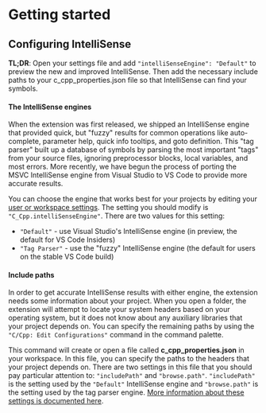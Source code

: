 # Getting started

## Configuring IntelliSense

**TL;DR**: Open your settings file and add `"intelliSenseEngine": "Default"` to preview the new and improved IntelliSense. Then add the necessary include paths to your c_cpp_properties.json file so that IntelliSense can find your symbols.

#### The IntelliSense engines

When the extension was first released, we shipped an IntelliSense engine that provided quick, but "fuzzy" results for common operations like auto-complete, parameter help, quick info tooltips, and goto definition. This "tag parser" built up a database of symbols by parsing the most important "tags" from your source files, ignoring preprocessor blocks, local variables, and most errors. More recently, we have begun the process of porting the MSVC IntelliSense engine from Visual Studio to VS Code to provide more accurate results. 

You can choose the engine that works best for your projects by editing your [user or workspace settings](https://code.visualstudio.com/docs/getstarted/settings). The setting you should modify is `"C_Cpp.intelliSenseEngine"`. There are two values for this setting:

* `"Default"` - use Visual Studio's IntelliSense engine (in preview, the default for VS Code Insiders)
* `"Tag Parser"` - use the "fuzzy" IntelliSense engine (the default for users on the stable VS Code build)

#### Include paths

In order to get accurate IntelliSense results with either engine, the extension needs some information about your project.  When you open a folder, the extension will attempt to locate your system headers based on your operating system, but it does not know about any auxiliary libraries that your project depends on.  You can specify the remaining paths by using the `"C/Cpp: Edit Configurations"` command in the command palette.

This command will create or open a file called **c_cpp_properties.json** in your workspace.  In this file, you can specify the paths to the headers that your project depends on.  There are two settings in this file that you should pay particular attention to: `"includePath"` and `"browse.path"`.  `"includePath"` is the setting used by the `"Default"` IntelliSense engine and `"browse.path"` is the setting used by the tag parser engine.  [More information about these settings is documented here](https://github.com/Microsoft/vscode-cpptools/blob/master/Documentation/LanguageServer/FAQ.md#what-is-the-difference-between-includepath-and-browsepath-in-c_cpp_propertiesjson).

